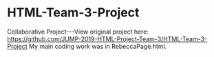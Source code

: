 # HTML-Team-3-Project
Collaborative Project---View original project here: https://github.com/JUMP-2019-HTML-Project-Team-3/HTML-Team-3-Project My main coding work was in RebeccaPage.html.
